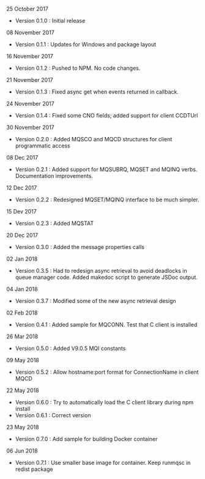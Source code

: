 
25 October 2017
* Version 0.1.0 : Initial release

08 November 2017
* Version 0.1.1 : Updates for Windows and package layout

16 November 2017
* Version 0.1.2 : Pushed to NPM. No code changes.

21 November 2017
* Version 0.1.3 : Fixed async get when events returned in callback.

24 November 2017
* Version 0.1.4 : Fixed some CNO fields; added support for client CCDTUrl

30 November 2017
* Version 0.2.0 : Added MQSCO and MQCD structures for client programmatic access

08 Dec 2017
* Version 0.2.1 : Added support for MQSUBRQ, MQSET and MQINQ verbs. Documentation improvements.

12 Dec 2017
* Version 0.2.2 : Redesigned MQSET/MQINQ interface to be much simpler.

15 Dev 2017
* Version 0.2.3 : Added MQSTAT

20 Dec 2017
* Version 0.3.0 : Added the message properties calls

02 Jan 2018
* Version 0.3.5 : Had to redesign async retrieval to avoid deadlocks
in queue manager code. Added makedoc script to generate JSDoc output.

04 Jan 2018
* Version 0.3.7 : Modified some of the new async retrieval design

02 Feb 2018
* Version 0.4.1 : Added sample for MQCONN. Test that C client is installed

26 Mar 2018
* Version 0.5.0 : Added V9.0.5 MQI constants

09 May 2018
* Version 0.5.2 : Allow hostname:port format for ConnectionName in client MQCD

22 May 2018
* Version 0.6.0 : Try to automatically load the C client library during npm install
* Version 0.6.1 : Correct version

23 May 2018
* Version 0.7.0 : Add sample for building Docker container

06 Jun 2018
* Version 0.7.1 : Use smaller base image for container. Keep runmqsc in redist package
